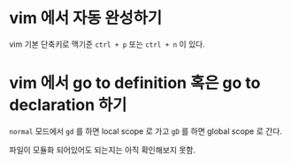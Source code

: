 # vim 에서 자동 완성하기

vim 기본 단축키로 맥기준 `ctrl + p` 또는 `ctrl + n` 이 있다.

# vim 에서 go to definition 혹은 go to declaration 하기

`normal` 모드에서 `gd` 를 하면 local scope 로 가고 `gD` 를 하면 global scope 로 간다.

파일이 모듈화 되어있어도 되는지는 아직 확인해보지 못함.
